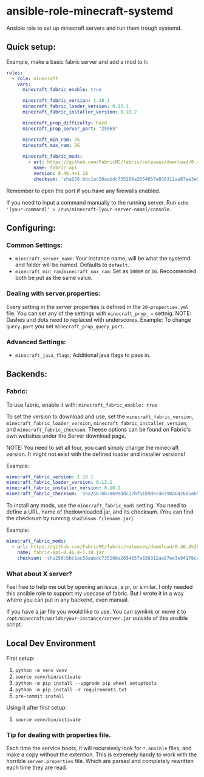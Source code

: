 # ansible-role-minecraft-systemd

Ansible role to set up minecraft servers and run them trough systemd.

## Quick setup:

Example, make a basic fabric server and add a mod to it:
```yaml
roles:
  - role: minecraft
    vars:
      minecraft_fabric_enable: true

      minecraft_fabric_version: 1.18.1
      minecraft_fabric_loader_version: 0.13.1
      minecraft_fabric_installer_version: 0.10.2

      minecraft_prop_difficulty: hard
      minecraft_prop_server_port: "25565"

      minecraft_min_ram: 2G
      minecraft_max_ram: 2G
      
      minecraft_fabric_mods:
        - url: https://github.com/FabricMC/fabric/releases/download/0.46.4%2B1.18/fabric-api-0.46.4+1.18.jar
          name: fabric-api
          version: 0.46.4+1.18
          checksum: 'sha256:bbc1ac58aabdc735208a2654857e838312aa87ee3e94178cc7790b382c8355a3'
```

Remember to open the port if you have any firewalls enabled.

If you need to input a command manually to the running server. Run `echo '[your-command]' > /run/minecraft-[your-server-name]/console`.

## Configuring:

### Common Settings:
- `minecraft_server_name`: Your instance name, will be what the systemd and folder will be named. Defaults to `default`.
- `minecraft_min_ram`/`minecraft_max_ram`: Set as `1000M` or `1G`. Reccomended both be put as the same value.

### Dealing with server.properties:
Every setting in the server properties is defined in the `20-properties.yml` file. You can set any of the settings with `minecraft_prop_` + settnig.
NOTE: Dashes and dots need to replaced with underscores.
Example: To change `query.port` you set `minecraft_prop_query_port`.

### Advanced Settings:
- `minecraft_java_flags`: Additional java flags to pass in. 


## Backends:

### Fabric:
To use fabric, enable it with: `minecraft_fabric_enable: true`

To set the version to download and use, set the `minecraft_fabric_version`, `minecraft_fabric_loader_version`, `minecraft_fabric_installer_version`, and `minecraft_fabric_checksum`. Theese options can be found on Fabric's own websites under the Server download page.

NOTE: You need to set all four, you cant simply change the minecraft version. It might not exist with the defined loader and installer versions!

Example:
```yaml
minecraft_fabric_version: 1.18.1
minecraft_fabric_loader_version: 0.13.1
minecraft_fabric_installer_version: 0.10.2
minecraft_fabric_checksum: 'sha256:bb30699ddc27bfa1b9dec48398a642605a69068828b4a46de6b9dfc952d4cda2'
```

To install any mods, use the `minecraft_fabric_mods` setting. You need to define a URL, name of thedownloaded jar, and its checksum. (You can find the checksum by running `sha256sum filename.jar`).

Example:
```yaml
minecraft_fabric_mods:
  - url: https://github.com/FabricMC/fabric/releases/download/0.46.4%2B1.18/fabric-api-0.46.4+1.18.jar
    name: fabric-api-0.46.4+1.18.jar
    checksum: 'sha256:bbc1ac58aabdc735208a2654857e838312aa87ee3e94178cc7790b382c8355a3'
```

### What about X server?

Feel free to help me out by opening an issue, a pr, or similar. I only needed this ansible role to support my usecase of fabric. But i wrote it in a way where you can put in any backend, even manual.

If you have a jar file you would like to use. You can symlink or move it to `/opt/minecraft/worlds/your-instance/server.jar` outside of this ansible script.

## Local Dev Environment

First setup:
1. `python -m venv venv`
2. `source venv/bin/activate`
3. `python -m pip install --upgrade pip wheel setuptools`
4. `python -m pip install -r requirements.txt`
5. `pre-commit install`

Using it after first setup:
1. `source venv/bin/activate`

### Tip for dealing with properties file.

Each time the service boots, it will recursively look for `*.ansible` files, and make a copy without the extention. This is extremely handy to work with the horrible `server.properties` file. Which are parsed and completely rewritten each time they are read.
